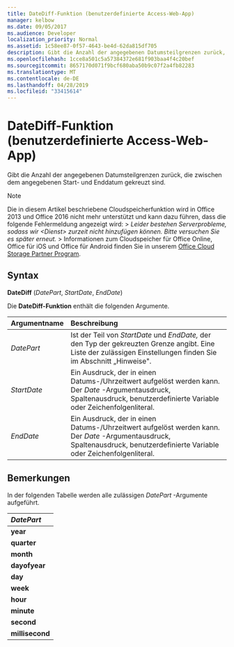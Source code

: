 ```yaml
---
title: DateDiff-Funktion (benutzerdefinierte Access-Web-App)
manager: kelbow
ms.date: 09/05/2017
ms.audience: Developer
localization_priority: Normal
ms.assetid: 1c58ee87-0f57-4643-be4d-62da815df705
description: Gibt die Anzahl der angegebenen Datumsteilgrenzen zurück, die zwischen dem angegebenen Start- und Enddatum gekreuzt sind.
ms.openlocfilehash: 1cce8a501c5a57384372e681f903baa4f4c20bef
ms.sourcegitcommit: 8657170d071f9bcf680aba50b9c07f2a4fb82283
ms.translationtype: MT
ms.contentlocale: de-DE
ms.lasthandoff: 04/28/2019
ms.locfileid: "33415614"
---
```

# <a name="datediff-function-access-custom-web-app"></a>DateDiff-Funktion (benutzerdefinierte Access-Web-App)

Gibt die Anzahl der angegebenen Datumsteilgrenzen zurück, die zwischen dem angegebenen Start- und Enddatum gekreuzt sind.
  
> [!NOTE]
> Die in diesem Artikel beschriebene Cloudspeicherfunktion wird in Office 2013 und Office 2016 nicht mehr unterstützt und kann dazu führen, dass die folgende Fehlermeldung angezeigt wird: >  *Leider bestehen Serverprobleme, sodass wir \<Dienst\> zurzeit nicht hinzufügen können. Bitte versuchen Sie es später erneut.* > Informationen zum Cloudspeicher für Office Online, Office für iOS und Office für Android finden Sie in unserem [Office Cloud Storage Partner Program](https://dev.office.com/programs/officecloudstorage). 
  
## <a name="syntax"></a>Syntax

**DateDiff** (*DatePart*, *StartDate*, *EndDate*) 
  
Die **DateDiff-Funktion** enthält die folgenden Argumente. 
  
|**Argumentname**|**Beschreibung**|
|:-----|:-----|
| *DatePart*  <br/> |Ist der Teil von  *StartDate*  und  *EndDate,*  der den Typ der gekreuzten Grenze angibt. Eine Liste der zulässigen Einstellungen finden Sie im Abschnitt „Hinweise".  <br/> |
| *StartDate*  <br/> |Ein Ausdruck, der in einen Datums-/Uhrzeitwert aufgelöst werden kann. Der  *Date*  -Argumentausdruck, Spaltenausdruck, benutzerdefinierte Variable oder Zeichenfolgenliteral.  <br/> |
| *EndDate*  <br/> |Ein Ausdruck, der in einen Datums-/Uhrzeitwert aufgelöst werden kann. Der  *Date*  -Argumentausdruck, Spaltenausdruck, benutzerdefinierte Variable oder Zeichenfolgenliteral.  <br/> |
   
## <a name="remarks"></a>Bemerkungen

In der folgenden Tabelle werden alle zulässigen  *DatePart*  -Argumente aufgeführt. 
  
|***DatePart***|
|:-----|
|**year** <br/> |
|**quarter** <br/> |
|**month** <br/> |
|**dayofyear** <br/> |
|**day** <br/> |
|**week** <br/> |
|**hour** <br/> |
|**minute** <br/> |
|**second** <br/> |
|**millisecond** <br/> |
   

